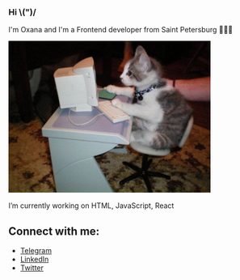 ### Hi \\(")/

I'm Oxana and I'm a Frontend developer from Saint Petersburg 👩🏽‍💻

<img src="https://github.com/Oxana2332/Oxana2332/blob/main/cat%20dev.jpg" alt="cat developer" width='400px'/>

I’m currently working on HTML, JavaScript, React

<h2>Connect with me:</h2>
   <ul>
     <li><a href="https://t.me/SPB_oxigen">Telegram</a></li>
     <li><a href="https://www.linkedin.com/in/oxana-rozhkova/">LinkedIn</a></li>
     <li><a href="https://twitter.com/far___north">Twitter</a></li>
   </ul>


<!--
**Oxana2332/Oxana2332** is a ✨ _special_ ✨ repository because its `README.md` (this file) appears on your GitHub profile.


- 🔭 I’m currently working on ...
- 🌱 I’m currently learning ...
- 👯 I’m looking to collaborate on ...
- 🤔 I’m looking for help with ...
- 💬 Ask me about ...
- 📫 How to reach me: ...
- 😄 Pronouns: ...
- ⚡ Fun fact: ...
-->
